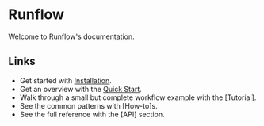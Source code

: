 # Runflow

Welcome to Runflow's documentation.

## Links

* Get started with [Installation](installation.md).
* Get an overview with the [Quick Start](quickstart.md).
* Walk through a small but complete workflow example with the [Tutorial].
* See the common patterns with [How-to]s.
* See the full reference with the [API] section.
